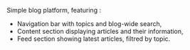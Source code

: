 Simple blog platform, featuring :
- Navigation bar with topics and blog-wide search,
- Content section displaying articles and their information,
- Feed section showing latest articles, filtred by topic.